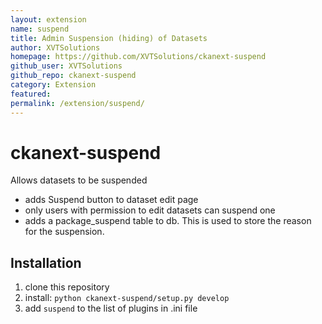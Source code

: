 ```yaml
---
layout: extension
name: suspend
title: Admin Suspension (hiding) of Datasets
author: XVTSolutions
homepage: https://github.com/XVTSolutions/ckanext-suspend
github_user: XVTSolutions
github_repo: ckanext-suspend
category: Extension
featured: 
permalink: /extension/suspend/
---
```



ckanext-suspend
===============

Allows datasets to be suspended

-   adds Suspend button to dataset edit page
-   only users with permission to edit datasets can suspend one
-   adds a package\_suspend table to db. This is used to store the reason for the suspension.

Installation
------------

1.  clone this repository
2.  install: `python ckanext-suspend/setup.py develop`
3.  add `suspend` to the list of plugins in .ini file


